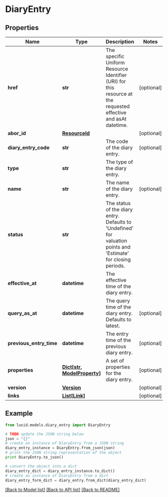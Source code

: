 # DiaryEntry


## Properties
Name | Type | Description | Notes
------------ | ------------- | ------------- | -------------
**href** | **str** | The specific Uniform Resource Identifier (URI) for this resource at the requested effective and asAt datetime. | [optional] 
**abor_id** | [**ResourceId**](ResourceId.md) |  | [optional] 
**diary_entry_code** | **str** | The code of the diary entry. | [optional] 
**type** | **str** | The type of the diary entry. | 
**name** | **str** | The name of the diary entry. | [optional] 
**status** | **str** | The status of the diary entry. Defaults to &#39;Undefined&#39; for valuation points and &#39;Estimate&#39; for closing periods. | 
**effective_at** | **datetime** | The effective time of the diary entry. | 
**query_as_at** | **datetime** | The query time of the diary entry. Defaults to latest. | [optional] 
**previous_entry_time** | **datetime** | The entry time of the previous diary entry. | [optional] 
**properties** | [**Dict[str, ModelProperty]**](ModelProperty.md) | A set of properties for the diary entry. | [optional] 
**version** | [**Version**](Version.md) |  | [optional] 
**links** | [**List[Link]**](Link.md) |  | [optional] 

## Example

```python
from lusid.models.diary_entry import DiaryEntry

# TODO update the JSON string below
json = "{}"
# create an instance of DiaryEntry from a JSON string
diary_entry_instance = DiaryEntry.from_json(json)
# print the JSON string representation of the object
print DiaryEntry.to_json()

# convert the object into a dict
diary_entry_dict = diary_entry_instance.to_dict()
# create an instance of DiaryEntry from a dict
diary_entry_form_dict = diary_entry.from_dict(diary_entry_dict)
```
[[Back to Model list]](../README.md#documentation-for-models) [[Back to API list]](../README.md#documentation-for-api-endpoints) [[Back to README]](../README.md)


